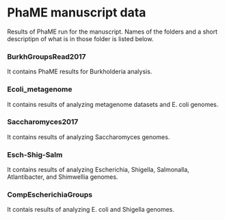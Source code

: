 PhaME manuscript data
=====================

Results of PhaME run for the manuscript. Names of the folders and a short descriptipn of what is in those folder is listed below.

### BurkhGroupsRead2017
It contains PhaME results for Burkholderia analysis.

###  Ecoli_metagenome
It contains results of analyzing metagenome datasets and E. coli genomes.

### Saccharomyces2017
It contains results of analyzing Saccharomyces genomes.

### Esch-Shig-Salm
It contains results of analyzing Escherichia, Shigella, Salmonalla, Atlantibacter, and Shimwellia genomes.

### CompEscherichiaGroups
It contais results of analyzing E. coli and Shigella genomes.
